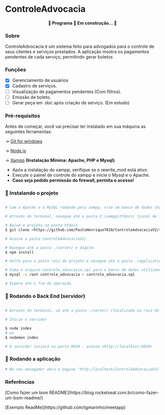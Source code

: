 # ControleAdvocacia

<h4 align="center"> 
	🚧  Programa  🚀 Em construção...  🚧
</h4>

### Sobre
<p> ControleAdvocacia é um sistema feito para advogados para o controle de seus clientes e serviços prestados. A aplicação mostra os pagamentos pendentes de cada serviço, permitindo gerar boletos</p>

### Funções

- [x] Gerenciamento de usuários
- [x] Cadastro de serviços.
- [ ] Visualização de pagamentos pendentes (Com filtros).
- [ ] Emissão de boleto.
- [ ] Gerar peça em .doc após criação de serviço. (Em estudo)

### Pré-requisitos

Antes de começar, você vai precisar ter instalado em sua máquina as seguintes ferramentas:

-> [Git for windows](https://git-scm.com)

-> [Node.js](https://nodejs.org/en/)

-> [Xampp](https://www.apachefriends.org/) <b>(Instalação Mínima: Apache, PHP e Mysql)</b>.

- Após a instalação do xampp, verifique se o rewrite_mod está ativo.
- Execute o painel de controle do xampp e inicie o Mysql e o Apache.
- <b>Caso seja pedido permissão do firewall, permita o acesso!</b>

### 🎲 Instalando o projeto

```bash

# Com o Apache e o MySQL rodando pelo xampp, crie um banco de dados chamado "controle_advocacia". 

# Através do terminal, navegue até a pasta C:\xampp\htdocs\ (Local de instalação do xampp no Windows)

# Baixe o projeto na pasta htdocs
$ git clone <https://github.com/PauloHenrique7010/ControleAdvocaciaV2/>

# Acesse a pasta ControleAdvocaciaV2/

# Navegue até a pasta ./server/ e digite:
$ npm install

# Volte para a pasta raiz do projeto e navegue até a pasta ./application/outros/

# Suba o arquivo controle_advocacia.sql para o banco de dados utilizando o comando
$ mysql -u root controle_advocacia < controle_advocacia.sql

# Espere até o fim da operação.
```


### 🎲 Rodando o Back End (servidor)

```bash

# Através do terminal, vá até a pasta ./server/ (localizada na raiz do projeto).

# Inicie o servidor

$ node index
# ou
$ nodemon index

# O servidor inciará na porta 8020 - acesse <http://localhost:8020>
```
### 🎲 Rodando a aplicação 
```bash
# No seu navegador abra a pagina "http:/localhost/ControleAdvocaciaV2/
```


### Referências
<p>[Como fazer um bom README](https://blog.rocketseat.com.br/como-fazer-um-bom-readme/)</p>
<p>[Exemplo ReadMe](https://github.com/tgmarinho/meetapp)</p>

